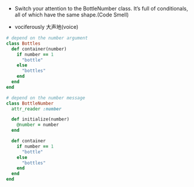 + Switch your attention to the BottleNumber class. It’s full of conditionals, all of which have the same shape.(Code Smell)

+ vociferously 大声地(voice)

```ruby
# depend on the number argument
class Bottles
  def container(number)
    if number == 1
      "bottle"
    else
      "bottles"
    end
  end
end

# depend on the number message
class BottleNumber
  attr_reader :number

  def initialize(number)
    @number = number
  end

  def container
    if number == 1
      "bottle"
    else
      "bottles"
    end
  end
end

```